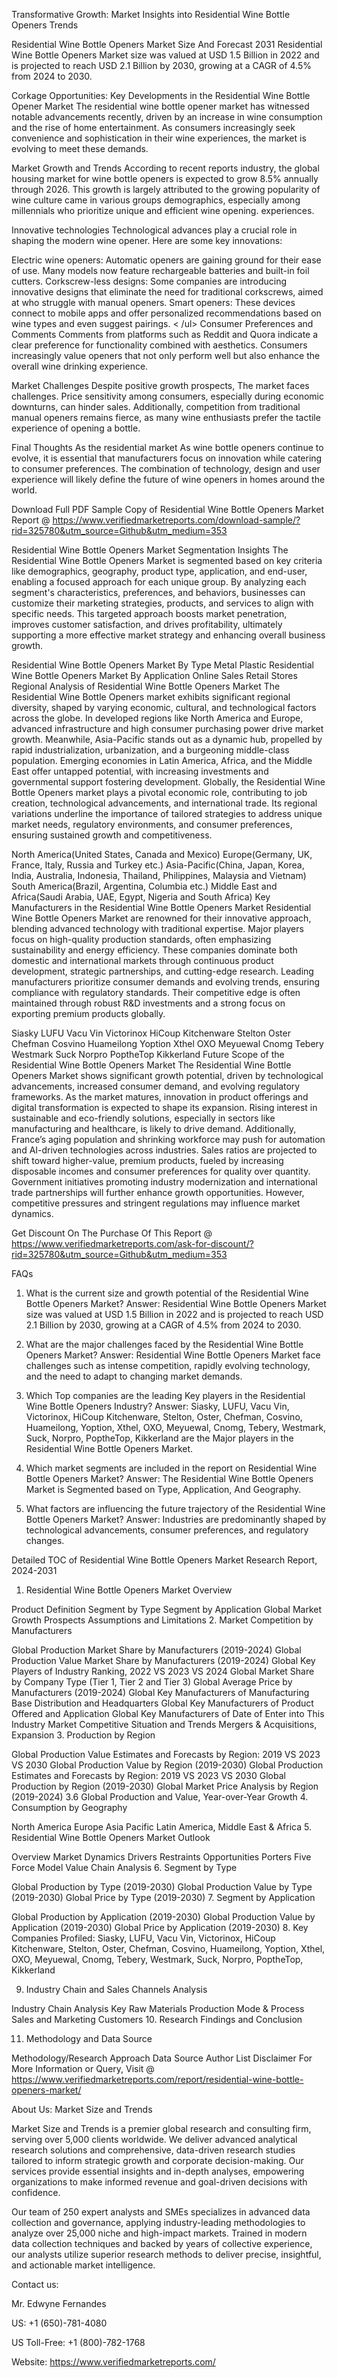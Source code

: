 Transformative Growth: Market Insights into Residential Wine Bottle Openers Trends


Residential Wine Bottle Openers Market Size And Forecast 2031
Residential Wine Bottle Openers Market size was valued at USD 1.5 Billion in 2022 and is projected to reach USD 2.1 Billion by 2030, growing at a CAGR of 4.5% from 2024 to 2030.

Corkage Opportunities: Key Developments in the Residential Wine Bottle Opener Market
The residential wine bottle opener market has witnessed notable advancements recently, driven by an increase in wine consumption and the rise of home entertainment. As consumers increasingly seek convenience and sophistication in their wine experiences, the market is evolving to meet these demands.

Market Growth and Trends
According to recent reports industry, the global housing market for wine bottle openers is expected to grow 8.5% annually through 2026. This growth is largely attributed to the growing popularity of wine culture came in various groups demographics, especially among millennials who prioritize unique and efficient wine opening. experiences.

Innovative technologies
Technological advances play a crucial role in shaping the modern wine opener. Here are some key innovations:

Electric wine openers: Automatic openers are gaining ground for their ease of use. Many models now feature rechargeable batteries and built-in foil cutters.
Corkscrew-less designs: Some companies are introducing innovative designs that eliminate the need for traditional corkscrews, aimed at who struggle with manual openers.
Smart openers: These devices connect to mobile apps and offer personalized recommendations based on wine types and even suggest pairings.
< /ul>
Consumer Preferences and Comments
Comments from platforms such as Reddit and Quora indicate a clear preference for functionality combined with aesthetics. Consumers increasingly value openers that not only perform well but also enhance the overall wine drinking experience.

Market Challenges
Despite positive growth prospects, The market faces challenges. Price sensitivity among consumers, especially during economic downturns, can hinder sales. Additionally, competition from traditional manual openers remains fierce, as many wine enthusiasts prefer the tactile experience of opening a bottle.

Final Thoughts
As the residential market As wine bottle openers continue to evolve, it is essential that manufacturers focus on innovation while catering to consumer preferences. The combination of technology, design and user experience will likely define the future of wine openers in homes around the world.

Download Full PDF Sample Copy of Residential Wine Bottle Openers Market Report @ https://www.verifiedmarketreports.com/download-sample/?rid=325780&utm_source=Github&utm_medium=353

Residential Wine Bottle Openers Market Segmentation Insights
The Residential Wine Bottle Openers Market is segmented based on key criteria like demographics, geography, product type, application, and end-user, enabling a focused approach for each unique group. By analyzing each segment's characteristics, preferences, and behaviors, businesses can customize their marketing strategies, products, and services to align with specific needs. This targeted approach boosts market penetration, improves customer satisfaction, and drives profitability, ultimately supporting a more effective market strategy and enhancing overall business growth.

Residential Wine Bottle Openers Market By Type
Metal
Plastic
Residential Wine Bottle Openers Market By Application
Online Sales
Retail Stores
Regional Analysis of Residential Wine Bottle Openers Market
The Residential Wine Bottle Openers market exhibits significant regional diversity, shaped by varying economic, cultural, and technological factors across the globe. In developed regions like North America and Europe, advanced infrastructure and high consumer purchasing power drive market growth. Meanwhile, Asia-Pacific stands out as a dynamic hub, propelled by rapid industrialization, urbanization, and a burgeoning middle-class population. Emerging economies in Latin America, Africa, and the Middle East offer untapped potential, with increasing investments and governmental support fostering development. Globally, the Residential Wine Bottle Openers market plays a pivotal economic role, contributing to job creation, technological advancements, and international trade. Its regional variations underline the importance of tailored strategies to address unique market needs, regulatory environments, and consumer preferences, ensuring sustained growth and competitiveness.

North America(United States, Canada and Mexico)
Europe(Germany, UK, France, Italy, Russia and Turkey etc.)
Asia-Pacific(China, Japan, Korea, India, Australia, Indonesia, Thailand, Philippines, Malaysia and Vietnam)
South America(Brazil, Argentina, Columbia etc.)
Middle East and Africa(Saudi Arabia, UAE, Egypt, Nigeria and South Africa)
Key Manufacturers in the Residential Wine Bottle Openers Market
Residential Wine Bottle Openers Market are renowned for their innovative approach, blending advanced technology with traditional expertise. Major players focus on high-quality production standards, often emphasizing sustainability and energy efficiency. These companies dominate both domestic and international markets through continuous product development, strategic partnerships, and cutting-edge research. Leading manufacturers prioritize consumer demands and evolving trends, ensuring compliance with regulatory standards. Their competitive edge is often maintained through robust R&D investments and a strong focus on exporting premium products globally.

Siasky
LUFU
Vacu Vin
Victorinox
HiCoup Kitchenware
Stelton
Oster
Chefman
Cosvino
Huameilong
Yoption
Xthel
OXO
Meyuewal
Cnomg
Tebery
Westmark
Suck
Norpro
PoptheTop
Kikkerland
Future Scope of the Residential Wine Bottle Openers Market
The Residential Wine Bottle Openers Market shows significant growth potential, driven by technological advancements, increased consumer demand, and evolving regulatory frameworks. As the market matures, innovation in product offerings and digital transformation is expected to shape its expansion. Rising interest in sustainable and eco-friendly solutions, especially in sectors like manufacturing and healthcare, is likely to drive demand. Additionally, France’s aging population and shrinking workforce may push for automation and AI-driven technologies across industries. Sales ratios are projected to shift toward higher-value, premium products, fueled by increasing disposable incomes and consumer preferences for quality over quantity. Government initiatives promoting industry modernization and international trade partnerships will further enhance growth opportunities. However, competitive pressures and stringent regulations may influence market dynamics.

Get Discount On The Purchase Of This Report @ https://www.verifiedmarketreports.com/ask-for-discount/?rid=325780&utm_source=Github&utm_medium=353

FAQs
1. What is the current size and growth potential of the Residential Wine Bottle Openers Market?
Answer: Residential Wine Bottle Openers Market size was valued at USD 1.5 Billion in 2022 and is projected to reach USD 2.1 Billion by 2030, growing at a CAGR of 4.5% from 2024 to 2030.

2. What are the major challenges faced by the Residential Wine Bottle Openers Market?
Answer: Residential Wine Bottle Openers Market face challenges such as intense competition, rapidly evolving technology, and the need to adapt to changing market demands.

3. Which Top companies are the leading Key players in the Residential Wine Bottle Openers Industry?
Answer: Siasky, LUFU, Vacu Vin, Victorinox, HiCoup Kitchenware, Stelton, Oster, Chefman, Cosvino, Huameilong, Yoption, Xthel, OXO, Meyuewal, Cnomg, Tebery, Westmark, Suck, Norpro, PoptheTop, Kikkerland are the Major players in the Residential Wine Bottle Openers Market.

4. Which market segments are included in the report on Residential Wine Bottle Openers Market?
Answer: The Residential Wine Bottle Openers Market is Segmented based on Type, Application, And Geography.

5. What factors are influencing the future trajectory of the Residential Wine Bottle Openers Market?
Answer: Industries are predominantly shaped by technological advancements, consumer preferences, and regulatory changes.

Detailed TOC of Residential Wine Bottle Openers Market Research Report, 2024-2031
1. Residential Wine Bottle Openers Market Overview

Product Definition
Segment by Type
Segment by Application
Global Market Growth Prospects
Assumptions and Limitations
2. Market Competition by Manufacturers

Global Production Market Share by Manufacturers (2019-2024)
Global Production Value Market Share by Manufacturers (2019-2024)
Global Key Players of Industry Ranking, 2022 VS 2023 VS 2024
Global Market Share by Company Type (Tier 1, Tier 2 and Tier 3)
Global Average Price by Manufacturers (2019-2024)
Global Key Manufacturers of Manufacturing Base Distribution and Headquarters
Global Key Manufacturers of Product Offered and Application
Global Key Manufacturers of Date of Enter into This Industry
Market Competitive Situation and Trends
Mergers & Acquisitions, Expansion
3. Production by Region

Global Production Value Estimates and Forecasts by Region: 2019 VS 2023 VS 2030
Global Production Value by Region (2019-2030)
Global Production Estimates and Forecasts by Region: 2019 VS 2023 VS 2030
Global Production by Region (2019-2030)
Global Market Price Analysis by Region (2019-2024) 3.6 Global Production and Value, Year-over-Year Growth
4. Consumption by Geography

North America
Europe
Asia Pacific
Latin America, Middle East & Africa
5. Residential Wine Bottle Openers Market Outlook

Overview
Market Dynamics
Drivers
Restraints
Opportunities
Porters Five Force Model
Value Chain Analysis 
6. Segment by Type

Global Production by Type (2019-2030)
Global Production Value by Type (2019-2030)
Global Price by Type (2019-2030)
7. Segment by Application

Global Production by Application (2019-2030)
Global Production Value by Application (2019-2030)
Global Price by Application (2019-2030)
8. Key Companies Profiled: Siasky, LUFU, Vacu Vin, Victorinox, HiCoup Kitchenware, Stelton, Oster, Chefman, Cosvino, Huameilong, Yoption, Xthel, OXO, Meyuewal, Cnomg, Tebery, Westmark, Suck, Norpro, PoptheTop, Kikkerland

9. Industry Chain and Sales Channels Analysis

Industry Chain Analysis
Key Raw Materials
Production Mode & Process
Sales and Marketing
Customers
10. Research Findings and Conclusion

11. Methodology and Data Source

Methodology/Research Approach
Data Source
Author List
Disclaimer
For More Information or Query, Visit @ https://www.verifiedmarketreports.com/report/residential-wine-bottle-openers-market/

About Us: Market Size and Trends

Market Size and Trends is a premier global research and consulting firm, serving over 5,000 clients worldwide. We deliver advanced analytical research solutions and comprehensive, data-driven research studies tailored to inform strategic growth and corporate decision-making. Our services provide essential insights and in-depth analyses, empowering organizations to make informed revenue and goal-driven decisions with confidence.

Our team of 250 expert analysts and SMEs specializes in advanced data collection and governance, applying industry-leading methodologies to analyze over 25,000 niche and high-impact markets. Trained in modern data collection techniques and backed by years of collective experience, our analysts utilize superior research methods to deliver precise, insightful, and actionable market intelligence.

Contact us:

Mr. Edwyne Fernandes

US: +1 (650)-781-4080

US Toll-Free: +1 (800)-782-1768

Website: https://www.verifiedmarketreports.com/
